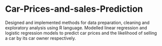 # Car-Prices-and-sales-Prediction

Designed and implemented methods for data preparation, cleaning and exploratory analysis using R language. Modelled linear regression and logistic regression models to predict car prices and the likelihood of selling a car by its car owner respectively.
